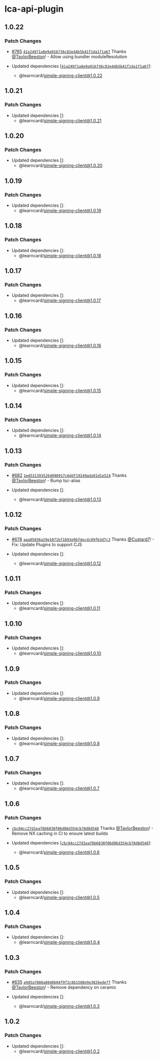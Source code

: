 # lca-api-plugin

## 1.0.22

### Patch Changes

-   [#765](https://github.com/learningeconomy/LearnCard/pull/765) [`41a24971a8e9a916736c82e44b5b41f1da1f1a67`](https://github.com/learningeconomy/LearnCard/commit/41a24971a8e9a916736c82e44b5b41f1da1f1a67) Thanks [@TaylorBeeston](https://github.com/TaylorBeeston)! - Allow using bundler moduleResolution

-   Updated dependencies [[`41a24971a8e9a916736c82e44b5b41f1da1f1a67`](https://github.com/learningeconomy/LearnCard/commit/41a24971a8e9a916736c82e44b5b41f1da1f1a67)]:
    -   @learncard/simple-signing-client@1.0.22

## 1.0.21

### Patch Changes

-   Updated dependencies []:
    -   @learncard/simple-signing-client@1.0.21

## 1.0.20

### Patch Changes

-   Updated dependencies []:
    -   @learncard/simple-signing-client@1.0.20

## 1.0.19

### Patch Changes

-   Updated dependencies []:
    -   @learncard/simple-signing-client@1.0.19

## 1.0.18

### Patch Changes

-   Updated dependencies []:
    -   @learncard/simple-signing-client@1.0.18

## 1.0.17

### Patch Changes

-   Updated dependencies []:
    -   @learncard/simple-signing-client@1.0.17

## 1.0.16

### Patch Changes

-   Updated dependencies []:
    -   @learncard/simple-signing-client@1.0.16

## 1.0.15

### Patch Changes

-   Updated dependencies []:
    -   @learncard/simple-signing-client@1.0.15

## 1.0.14

### Patch Changes

-   Updated dependencies []:
    -   @learncard/simple-signing-client@1.0.14

## 1.0.13

### Patch Changes

-   [#682](https://github.com/learningeconomy/LearnCard/pull/682) [`1ed5313935264890917c6ddf19249ada91d1e524`](https://github.com/learningeconomy/LearnCard/commit/1ed5313935264890917c6ddf19249ada91d1e524) Thanks [@TaylorBeeston](https://github.com/TaylorBeeston)! - Bump tsc-alias

-   Updated dependencies []:
    -   @learncard/simple-signing-client@1.0.13

## 1.0.12

### Patch Changes

-   [#678](https://github.com/learningeconomy/LearnCard/pull/678) [`aaa05036a29e1071bf1b93e9bfdecdc89fb3d7c3`](https://github.com/learningeconomy/LearnCard/commit/aaa05036a29e1071bf1b93e9bfdecdc89fb3d7c3) Thanks [@Custard7](https://github.com/Custard7)! - Fix: Update Plugins to support CJS

-   Updated dependencies []:
    -   @learncard/simple-signing-client@1.0.12

## 1.0.11

### Patch Changes

-   Updated dependencies []:
    -   @learncard/simple-signing-client@1.0.11

## 1.0.10

### Patch Changes

-   Updated dependencies []:
    -   @learncard/simple-signing-client@1.0.10

## 1.0.9

### Patch Changes

-   Updated dependencies []:
    -   @learncard/simple-signing-client@1.0.9

## 1.0.8

### Patch Changes

-   Updated dependencies []:
    -   @learncard/simple-signing-client@1.0.8

## 1.0.7

### Patch Changes

-   Updated dependencies []:
    -   @learncard/simple-signing-client@1.0.7

## 1.0.6

### Patch Changes

-   [`cbc84cc27d1eaf8b6830f06d86d354cb78d8d548`](https://github.com/learningeconomy/LearnCard/commit/cbc84cc27d1eaf8b6830f06d86d354cb78d8d548) Thanks [@TaylorBeeston](https://github.com/TaylorBeeston)! - Remove NX caching in CI to ensure latest builds

-   Updated dependencies [[`cbc84cc27d1eaf8b6830f06d86d354cb78d8d548`](https://github.com/learningeconomy/LearnCard/commit/cbc84cc27d1eaf8b6830f06d86d354cb78d8d548)]:
    -   @learncard/simple-signing-client@1.0.6

## 1.0.5

### Patch Changes

-   Updated dependencies []:
    -   @learncard/simple-signing-client@1.0.5

## 1.0.4

### Patch Changes

-   Updated dependencies []:
    -   @learncard/simple-signing-client@1.0.4

## 1.0.3

### Patch Changes

-   [#635](https://github.com/learningeconomy/LearnCard/pull/635) [`a945a7086a0848b04f9f2c8b1588e9e3826edeff`](https://github.com/learningeconomy/LearnCard/commit/a945a7086a0848b04f9f2c8b1588e9e3826edeff) Thanks [@TaylorBeeston](https://github.com/TaylorBeeston)! - Remove dependency on ceramic

-   Updated dependencies []:
    -   @learncard/simple-signing-client@1.0.3

## 1.0.2

### Patch Changes

-   Updated dependencies []:
    -   @learncard/simple-signing-client@1.0.2
